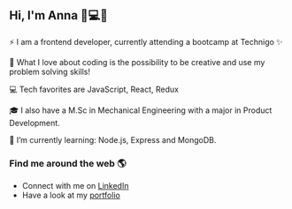 ## Hi, I'm Anna 👋💻✨

<!--
**AnnaHellqvist/AnnaHellqvist** is a ✨ _special_ ✨ repository because its `README.md` (this file) appears on your GitHub profile.

Here are some ideas to get you started:

- 🔭 I’m currently working on ...
- 🌱 I’m currently learning ...
- 👯 I’m looking to collaborate on ...
- 🤔 I’m looking for help with ...
- 💬 Ask me about ...
- 📫 How to reach me: ...
- 😄 Pronouns: ...
- ⚡ Fun fact: ...
-->

⚡ I am a frontend developer, currently attending a bootcamp at Technigo ✨

💛 What I love about coding is the possibility to be creative and use my problem solving skills! 

💻 Tech favorites are JavaScript, React, Redux

🎓 I also have a M.Sc in Mechanical Engineering with a major in Product Development. 

🌱 I’m currently learning: Node.js, Express and MongoDB.

### Find me around the web 🌎
- Connect with me on [LinkedIn](https://www.linkedin.com/in/anna-hellqvist-62168466/)
- Have a look at my [portfolio](https://anna-hellqvist.netlify.app/)
